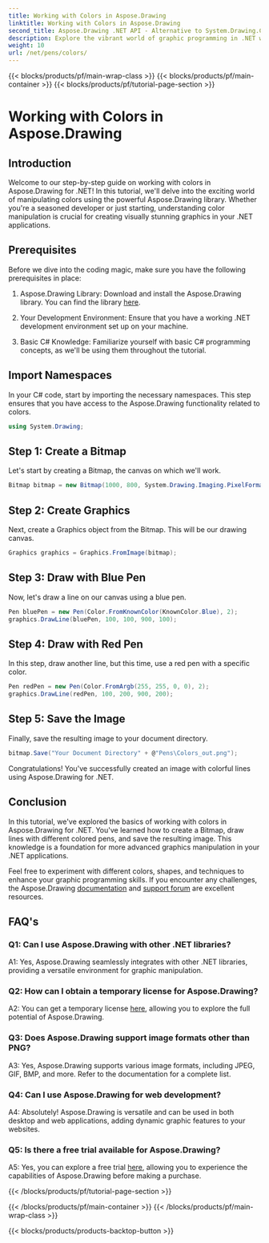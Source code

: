 ```yaml
---
title: Working with Colors in Aspose.Drawing
linktitle: Working with Colors in Aspose.Drawing
second_title: Aspose.Drawing .NET API - Alternative to System.Drawing.Common
description: Explore the vibrant world of graphic programming in .NET with Aspose.Drawing. Create stunning visuals effortlessly.
weight: 10
url: /net/pens/colors/
---
```


{{< blocks/products/pf/main-wrap-class >}}
{{< blocks/products/pf/main-container >}}
{{< blocks/products/pf/tutorial-page-section >}}

# Working with Colors in Aspose.Drawing

## Introduction

Welcome to our step-by-step guide on working with colors in Aspose.Drawing for .NET! In this tutorial, we'll delve into the exciting world of manipulating colors using the powerful Aspose.Drawing library. Whether you're a seasoned developer or just starting, understanding color manipulation is crucial for creating visually stunning graphics in your .NET applications.

## Prerequisites

Before we dive into the coding magic, make sure you have the following prerequisites in place:

1. Aspose.Drawing Library: Download and install the Aspose.Drawing library. You can find the library [here](https://releases.aspose.com/drawing/net/).

2. Your Development Environment: Ensure that you have a working .NET development environment set up on your machine.

3. Basic C# Knowledge: Familiarize yourself with basic C# programming concepts, as we'll be using them throughout the tutorial.

## Import Namespaces

In your C# code, start by importing the necessary namespaces. This step ensures that you have access to the Aspose.Drawing functionality related to colors.

```csharp
using System.Drawing;
```

## Step 1: Create a Bitmap

Let's start by creating a Bitmap, the canvas on which we'll work.

```csharp
Bitmap bitmap = new Bitmap(1000, 800, System.Drawing.Imaging.PixelFormat.Format32bppPArgb);
```

## Step 2: Create Graphics

Next, create a Graphics object from the Bitmap. This will be our drawing canvas.

```csharp
Graphics graphics = Graphics.FromImage(bitmap);
```

## Step 3: Draw with Blue Pen

Now, let's draw a line on our canvas using a blue pen.

```csharp
Pen bluePen = new Pen(Color.FromKnownColor(KnownColor.Blue), 2);
graphics.DrawLine(bluePen, 100, 100, 900, 100);
```

## Step 4: Draw with Red Pen

In this step, draw another line, but this time, use a red pen with a specific color.

```csharp
Pen redPen = new Pen(Color.FromArgb(255, 255, 0, 0), 2);
graphics.DrawLine(redPen, 100, 200, 900, 200);
```

## Step 5: Save the Image

Finally, save the resulting image to your document directory.

```csharp
bitmap.Save("Your Document Directory" + @"Pens\Colors_out.png");
```

Congratulations! You've successfully created an image with colorful lines using Aspose.Drawing for .NET.

## Conclusion

In this tutorial, we've explored the basics of working with colors in Aspose.Drawing for .NET. You've learned how to create a Bitmap, draw lines with different colored pens, and save the resulting image. This knowledge is a foundation for more advanced graphics manipulation in your .NET applications.

Feel free to experiment with different colors, shapes, and techniques to enhance your graphic programming skills. If you encounter any challenges, the Aspose.Drawing [documentation](https://reference.aspose.com/drawing/net/) and [support forum](https://forum.aspose.com/c/diagram/17) are excellent resources.

## FAQ's

### Q1: Can I use Aspose.Drawing with other .NET libraries?

A1: Yes, Aspose.Drawing seamlessly integrates with other .NET libraries, providing a versatile environment for graphic manipulation.

### Q2: How can I obtain a temporary license for Aspose.Drawing?

A2: You can get a temporary license [here](https://purchase.aspose.com/temporary-license/), allowing you to explore the full potential of Aspose.Drawing.

### Q3: Does Aspose.Drawing support image formats other than PNG?

A3: Yes, Aspose.Drawing supports various image formats, including JPEG, GIF, BMP, and more. Refer to the documentation for a complete list.

### Q4: Can I use Aspose.Drawing for web development?

A4: Absolutely! Aspose.Drawing is versatile and can be used in both desktop and web applications, adding dynamic graphic features to your websites.

### Q5: Is there a free trial available for Aspose.Drawing?

A5: Yes, you can explore a free trial [here](https://releases.aspose.com/drawing/net/), allowing you to experience the capabilities of Aspose.Drawing before making a purchase.


{{< /blocks/products/pf/tutorial-page-section >}}

{{< /blocks/products/pf/main-container >}}
{{< /blocks/products/pf/main-wrap-class >}}

{{< blocks/products/products-backtop-button >}}
